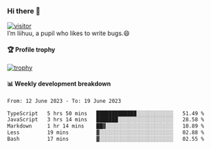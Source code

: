 ### Hi there 👋
[![visitor](https://visitor-badge.glitch.me/badge?page_id=liihuu&right_color=blue)](https://github.com/liihuu)<br>
I’m liihuu, a pupil who likes to write bugs.😄


#### 🏆 Profile trophy
[![trophy](https://github-profile-trophy.vercel.app?username=liihuu&margin-w=16&margin-h=16&rank=-C,-B)](https://github.com/liihuu)


#### 📊 Weekly development breakdown
<!--START_SECTION:waka-->

```txt
From: 12 June 2023 - To: 19 June 2023

TypeScript   5 hrs 50 mins   █████████████░░░░░░░░░░░░   51.49 %
JavaScript   3 hrs 14 mins   ███████░░░░░░░░░░░░░░░░░░   28.58 %
Markdown     1 hr 14 mins    ██▓░░░░░░░░░░░░░░░░░░░░░░   10.89 %
Less         19 mins         ▓░░░░░░░░░░░░░░░░░░░░░░░░   02.88 %
Bash         17 mins         ▓░░░░░░░░░░░░░░░░░░░░░░░░   02.55 %
```

<!--END_SECTION:waka-->

<!--
**liihuu/liihuu** is a ✨ _special_ ✨ repository because its `README.md` (this file) appears on your GitHub profile.

Here are some ideas to get you started:

- 🔭 I’m currently working on ...
- 🌱 I’m currently learning ...
- 👯 I’m looking to collaborate on ...
- 🤔 I’m looking for help with ...
- 💬 Ask me about ...
- 📫 How to reach me: ...
- 😄 Pronouns: ...
- ⚡ Fun fact: ...
-->

